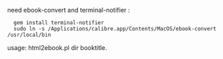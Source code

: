 need ebook-convert and terminal-notifier :
```
  gem install terminal-notifier
  sudo ln -s /Applications/calibre.app/Contents/MacOS/ebook-convert /usr/local/bin 
```
usage:
html2ebook.pl dir booktitle.
